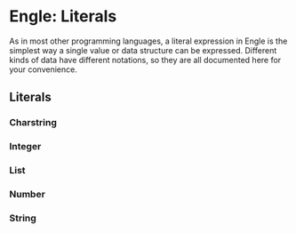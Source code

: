 # Engle: Literals
As in most other programming languages, a literal expression in Engle is the simplest way a single value or data structure can be expressed.
Different kinds of data have different notations, so they are all documented here for your convenience.

## Literals
### Charstring
### Integer
### List
### Number
### String